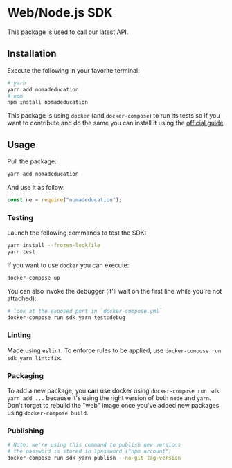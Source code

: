 # Web/Node.js SDK

This package is used to call our latest API.

## Installation

Execute the following in your favorite terminal:
```bash
# yarn
yarn add nomadeducation
# npm
npm install nomadeducation
```

This package is using `docker` (and `docker-compose`) to run its tests so if you want to contribute and do the same you can install it using the [official guide](https://docs.docker.com/compose/install/).

## Usage

Pull the package:
```bash
yarn add nomadeducation
```

And use it as follow:
```js
const ne = require("nomadeducation");
```

### Testing

Launch the following commands to test the SDK:
```bash
yarn install --frozen-lockfile
yarn test
```

If you want to use `docker` you can execute:
```bash
docker-compose up
```


You can also invoke the debugger (it'll wait on the first line while you're not attached):
```bash
# look at the exposed port in `docker-compose.yml`
docker-compose run sdk yarn test:debug
```

### Linting

Made using `eslint`. To enforce rules to be applied, use `docker-compose run sdk yarn lint:fix`.

### Packaging

To add a new package, you **can** use docker using `docker-compose run sdk yarn add ...`
because it's using the right version of both `node` and `yarn`.
Don't forget to rebuild the "web" image once you've added new packages using `docker-compose build`.

### Publishing

```bash
# Note: we're using this command to publish new versions
# the password is stored in 1password ("npm account")
docker-compose run sdk yarn publish --no-git-tag-version
```
